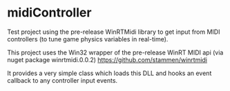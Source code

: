 # midiController
Test project using the pre-release WinRTMidi library to get input from MIDI controllers (to tune game physics variables in real-time).

This project uses the Win32 wrapper of the pre-release WinRT MIDI api (via nuget package winrtmidi.0.0.2)
https://github.com/stammen/winrtmidi

It provides a very simple class which loads this DLL and hooks an event callback to any controller input events.

